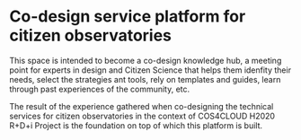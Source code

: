 # Co-design service platform for citizen observatories

This space is intended to become a co-design knowledge hub, a meeting point for experts in design and Citizen Science that helps them idenfity their needs, select the strategies ant tools, rely on templates and guides, learn through past experiences of the community, etc.

The result of the experience gathered when co-designing the technical services for citizen observatories in the context of COS4CLOUD H2020 R+D+i Project is the foundation on top of which this platform is built.
